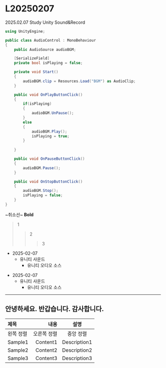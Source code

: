# L20250207
2025.02.07 Study Unity Sound&Record

```CS
using UnityEngine;

public class AudioControl : MonoBehaviour
{
    public AudioSource audioBGM;

    [SerializeField]
    private bool isPlaying = false;

    private void Start()
    {
        audioBGM.clip = Resources.Load("BGM") as AudioClip;
    }

    public void OnPlayButtonClick()
    {
        if(isPlaying)
        {
            audioBGM.UnPause();
        }
        else
        {
            audioBGM.Play();
            isPlaying = true;
        }
        
    }

    public void OnPauseButtonClick()
    {
        audioBGM.Pause();
    }

    public void OnStopButtonClick()
    {
        audioBGM.Stop();
        isPlaying = false;
    }
}

```

~취소선~
**Bold**
> 1
>> 2
>>> 3


+ 2025-02-07
  + 유니티 사운드
    + 유니티 오디오 소스

- 2025-02-07
  - 유니티 사운드
    - 유니티 오디오 소스


<Hr></Hr>

안녕하세요. 반갑습니다. 감사합니다.
-----------------------------------


|제목|내용|설명|
|:------------|--------:|:--------:|
|왼쪽 정렬|오른쪽 정렬|중앙 정렬|
|Sample1|Content1|Description1|
|Sample2|Content2|Description2|
|Sample3|Content3|Description3|

